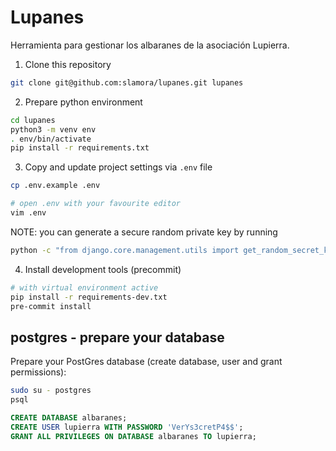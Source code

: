 # Lupanes

Herramienta para gestionar los albaranes de la asociación Lupierra.


1. Clone this repository
```sh
git clone git@github.com:slamora/lupanes.git lupanes
```

2. Prepare python environment
```sh
cd lupanes
python3 -m venv env
. env/bin/activate
pip install -r requirements.txt

```

3. Copy and update project settings via `.env` file
```sh
cp .env.example .env

# open .env with your favourite editor
vim .env
```

NOTE: you can generate a secure random private key by running
```sh
python -c "from django.core.management.utils import get_random_secret_key; print(get_random_secret_key())"
```

4. Install development tools (precommit)
```sh
# with virtual environment active
pip install -r requirements-dev.txt
pre-commit install
```

## postgres - prepare your database
Prepare your PostGres database (create database, user and grant permissions):

```sh
sudo su - postgres
psql
```

```sql
CREATE DATABASE albaranes;
CREATE USER lupierra WITH PASSWORD 'VerYs3cretP4$$';
GRANT ALL PRIVILEGES ON DATABASE albaranes TO lupierra;
```
